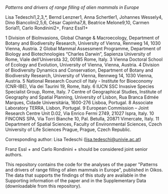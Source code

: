 *Patterns and drivers of range filling of alien mammals in Europe*

Lisa Tedeschi1,2,3,*, Bernd Lenzner1, Anna Schertler1, Johannes Wessely4, Dino Biancolini2,5,6, César Capinha7,8, Beatrice Melone9,10, Carmen Soria11, Carlo Rondinini2+, Franz Essl1+

1 Division of BioInvasions, Global Change & Macroecology, Department of Botany and Biodiversity Research, University of Vienna, Rennweg 14, 1030 Vienna, Austria. 
2 Global Mammal Assessment Programme, Department of Biology and Biotechnologies “Charles Darwin”, Sapienza University of Rome, Viale dell’Università 32, 00185 Rome, Italy.
3 Vienna Doctoral School of Ecology and Evolution, University of Vienna, Vienna, Austria.
4 Division of Biodiversity Dynamics and Conservation, Department of Botany and Biodiversity Research, University of Vienna, Rennweg 14, 1030 Vienna, Austria.
5 National Research Council of Italy - Institute for Bioeconomy (CNR-IBE), Via dei Taurini 19, Rome, Italy.
6 IUCN SSC Invasive Species Specialist Group, Rome, Italy.
7 Centre of Geographical Studies, Institute of Geography and Spatial Planning, University of Lisbon, Rua Branca Edmée Marques, Cidade Universitária, 1600-276 Lisboa, Portugal.
8 Associate Laboratory TERRA, Lisbon, Portugal.
9 European Commission – Joint Research Centre Unit D.02, Via Enrico Fermi 2749, 21027 Ispra, Italy.
10 FINCONS SPA, Via Torri Bianche 10, Pal. Betulla, 20871 Vimercate, Italy.
11 Department of Spatial Sciences, Faculty of Environmental Sciences, Czech University of Life Sciences Prague, Prague, Czech Republic.

Corresponding author: Lisa Tedeschi (lisa.tedeschi@univie.ac.at)

Franz Essl + and Carlo Rondinini + should be considered joint senior authors.

This repository contains the code for the analyses of the paper "Patterns and drivers of range filling of alien mammals in Europe", published in Oikos.
The data that supports the findings of this study are available in the Supporting information of the paper and in the Supplementary Data (downloadable from this repository).
